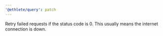 ```yaml
---
'@ethlete/query': patch
---
```


Retry failed requests if the status code is 0. This usually means the internet connection is down.
